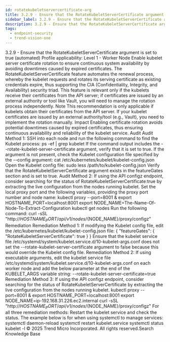 ```yaml
---
id: rotatekubeletservercertificate-arg
title: 3.2.9 - Ensure that the RotateKubeletServerCertificate argument is set to true (automated)
sidebar_label: 3.2.9 - Ensure that the RotateKubeletServerCertificate argument is set to true (automated)
description: 3.2.9 - Ensure that the RotateKubeletServerCertificate argument is set to true (automated)
tags:
  - endpoint-security
  - trend-vision-one
---
```


 3.2.9 - Ensure that the RotateKubeletServerCertificate argument is set to true (automated) Profile applicability: Level 1 - Worker Node Enable kubelet server certificate rotation to ensure continuous system availability by avoiding downtimes caused by expired certificates. The RotateKubeletServerCertificate feature automates the renewal process, whereby the kubelet requests and rotates its serving certificate as existing credentials expire, thus supporting the CIA (Confidentiality, Integrity, and Availability) security triad. This feature is relevant only if the kubelets receive their certificates from the API server; if certificates are issued by an external authority or tool like Vault, you will need to manage the rotation process independently. Note This recommendation is only applicable if kubelets obtain their certificates from the API server. If your kubelet certificates are issued by an external authority/tool (e.g., Vault), you need to implement the rotation manually. Impact Enabling certificate rotation avoids potential downtimes caused by expired certificates, thus ensuring continuous availability and reliability of the kubelet service. Audit Audit Method 1: SSH into each node and run the following command to find the Kubelet process: ps -ef | grep kubelet If the command output includes the --rotate-kubelet-server-certificate argument, verify that it is set to true. If the argument is not present, check the Kubelet configuration file specified by the --config argument: cat /etc/kubernetes/kubelet/kubelet-config.json Open the Kubelet config file: sudo less /path/to/kubelet-config.json Verify that the RotateKubeletServerCertificate argument exists in the featureGates section and is set to true. Audit Method 2: If using the API configz endpoint, consider searching for the status of RotateKubeletServerCertificate:true by extracting the live configuration from the nodes running kubelet. Set the local proxy port and the following variables, providing the proxy port number and node name: kubectl proxy --port=8001 & export HOSTNAME_PORT=localhost:8001 export NODE_NAME=The-Name-Of-Node-To-Extract-Configuration kubectl get nodes Run the following command: curl -sSL "http://${HOSTNAME_PORT}/api/v1/nodes/${NODE_NAME}/proxy/configz" Remediation Remediation Method 1: If modifying the Kubelet config file, edit the /etc/kubernetes/kubelet/kubelet-config.json file: { "featureGates": { "RotateKubeletServerCertificate": true } } Ensure that the kubelet service file /etc/systemd/system/kubelet.service.d/10-kubelet-args.conf does not set the --rotate-kubelet-server-certificate argument to false because this would override the Kubelet config file. Remediation Method 2: If using executable arguments, edit the kubelet service file /etc/systemd/system/kubelet.service.d/10-kubelet-args.conf on each worker node and add the below parameter at the end of the KUBELET_ARGS variable string: --rotate-kubelet-server-certificate=true Remediation Method 3: If using the API configz endpoint, consider searching for the status of RotateKubeletServerCertificate by extracting the live configuration from the nodes running kubelet. kubectl proxy --port=8001 & export HOSTNAME_PORT=localhost:8001 export NODE_NAME=ip-192.168.31.226.ec2.internal curl -sSL "http://${HOSTNAME_PORT}/api/v1/nodes/${NODE_NAME}/proxy/configz" For all three remediation methods: Restart the kubelet service and check the status. The example below is for when using systemctl to manage services: systemctl daemon-reload systemctl restart kubelet.service systemctl status kubelet -l © 2025 Trend Micro Incorporated. All rights reserved.Search Knowledge Base